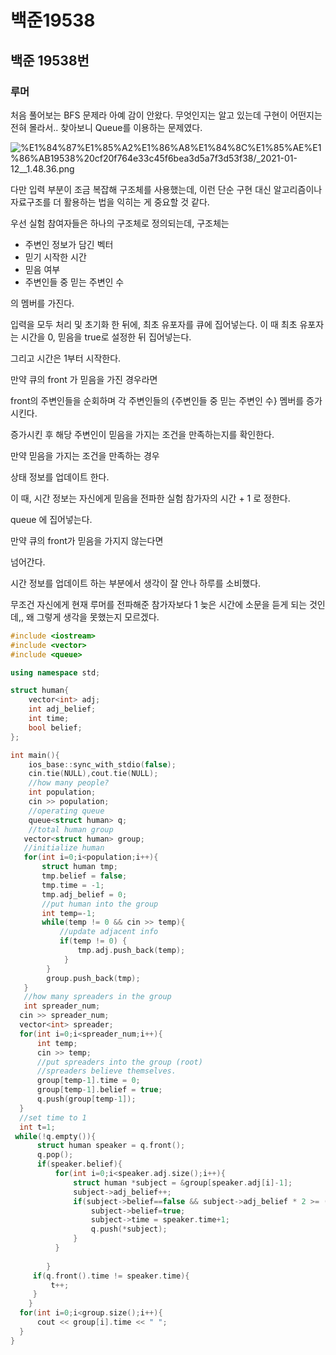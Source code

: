 # 백준19538

## 백준 19538번

### 루머

처음 풀어보는 BFS 문제라 아예 감이 안왔다. 무엇인지는 알고 있는데 구현이 어떤지는 전혀 몰라서.. 찾아보니 Queue를 이용하는 문제였다. 

![%E1%84%87%E1%85%A2%E1%86%A8%E1%84%8C%E1%85%AE%E1%86%AB19538%20cf20f764e33c45f6bea3d5a7f3d53f38/_2021-01-12__1.48.36.png](%E1%84%87%E1%85%A2%E1%86%A8%E1%84%8C%E1%85%AE%E1%86%AB19538%20cf20f764e33c45f6bea3d5a7f3d53f38/_2021-01-12__1.48.36.png)

다만 입력 부분이 조금 복잡해 구조체를 사용했는데, 이런 단순 구현 대신 알고리즘이나 자료구조를 더 활용하는 법을 익히는 게 중요할 것 같다. 

우선 실험 참여자들은 하나의 구조체로 정의되는데, 구조체는

- 주변인 정보가 담긴 벡터
- 믿기 시작한 시간
- 믿음 여부
- 주변인들 중 믿는 주변인 수

의 멤버를 가진다. 

입력을 모두 처리 및 초기화 한 뒤에, 최초 유포자를 큐에 집어넣는다. 이 때 최초 유포자는 시간을 0, 믿음을 true로 설정한 뒤 집어넣는다. 

그리고 시간은 1부터 시작한다. 

만약 큐의 front 가 믿음을 가진 경우라면 

front의 주변인들을 순회하며 각 주변인들의 {주변인들 중 믿는 주변인 수} 멤버를 증가시킨다. 

증가시킨 후 해당 주변인이 믿음을 가지는 조건을 만족하는지를 확인한다. 

만약 믿음을 가지는 조건을 만족하는 경우

상태 정보를 업데이트 한다. 

이 때, 시간 정보는 자신에게 믿음을 전파한 실험 참가자의 시간 + 1 로 정한다. 

queue 에 집어넣는다. 

만약 큐의 front가 믿음을 가지지 않는다면

넘어간다. 

시간 정보를 업데이트 하는 부분에서 생각이 잘 안나 하루를 소비했다. 

무조건 자신에게 현재 루머를 전파해준 참가자보다 1 늦은 시간에 소문을 듣게 되는 것인데,, 왜 그렇게 생각을 못했는지 모르겠다. 

```cpp
#include <iostream>
#include <vector>
#include <queue>

using namespace std;

struct human{
    vector<int> adj;
    int adj_belief;
    int time;
    bool belief;
};

int main(){
    ios_base::sync_with_stdio(false);
    cin.tie(NULL),cout.tie(NULL);
    //how many people?
    int population;
    cin >> population;
    //operating queue
    queue<struct human> q;
    //total human group
   vector<struct human> group;
   //initialize human
   for(int i=0;i<population;i++){
       struct human tmp;
       tmp.belief = false;
       tmp.time = -1;
       tmp.adj_belief = 0;
       //put human into the group
       int temp=-1;
       while(temp != 0 && cin >> temp){
           //update adjacent info
           if(temp != 0) {
               tmp.adj.push_back(temp);
            }
        } 
        group.push_back(tmp);
   }
   //how many spreaders in the group
   int spreader_num;
  cin >> spreader_num;
  vector<int> spreader; 
  for(int i=0;i<spreader_num;i++){
      int temp;
      cin >> temp;
      //put spreaders into the group (root)
      //spreaders believe themselves.
      group[temp-1].time = 0;
      group[temp-1].belief = true;
      q.push(group[temp-1]);
  } 
  //set time to 1
  int t=1;
 while(!q.empty()){
      struct human speaker = q.front();
      q.pop();
      if(speaker.belief){
          for(int i=0;i<speaker.adj.size();i++){
              struct human *subject = &group[speaker.adj[i]-1]; 
              subject->adj_belief++;
              if(subject->belief==false && subject->adj_belief * 2 >= (float)subject->adj.size()){
                  subject->belief=true;
                  subject->time = speaker.time+1;
                  q.push(*subject);
              }
          }
          
        } 
     if(q.front().time != speaker.time){
         t++;
     }
    }
  for(int i=0;i<group.size();i++){
      cout << group[i].time << " ";
  }
}

```